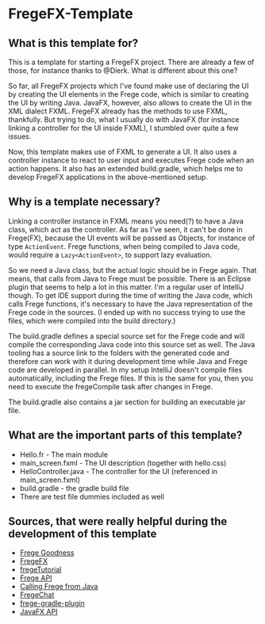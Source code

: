# FregeFX-Template

## What is this template for?
This is a template for starting a FregeFX project. There are already a few of those, for instance thanks to @Dierk. What is different about this one?

So far, all FregeFX projects which I've found make use of declaring the UI by creating the UI elements in the Frege code, which is similar to creating the UI by writing Java. JavaFX, however, also allows to create the UI in the XML dialect FXML. FregeFX already has the methods to use FXML, thankfully. But trying to do, what I usually do with JavaFX (for instance linking a controller for the UI inside FXML), I stumbled over quite a few issues.

Now, this template makes use of FXML to generate a UI. It also uses a controller instance to react to user input and executes Frege code when an action happens. It also has an extended build.gradle, which helps me to develop FregeFX applications in the above-mentioned setup.

## Why is a template necessary?
Linking a controller instance in FXML means you need(?) to have a Java class, which act as the controller. As far as I've seen, it can't be done in Frege(FX), because the UI events will be passed as Objects, for instance of type `ActionEvent`. Frege functions, when being compiled to Java code, would require a `Lazy<ActionEvent>`, to support lazy evaluation.

So we need a Java class, but the actual logic should be in Frege again. That means, that calls from Java to Frege must be possible. There is an Eclipse plugin that seems to help a lot in this matter. I'm a regular user of IntelliJ though. To get IDE support during the time of writing the Java code, which calls Frege functions, it's necessary to have the Java representation of the Frege code in the sources. (I ended up with no success trying to use the files, which were compiled into the build directory.)

The build.gradle defines a special source set for the Frege code and will compile the corresponding Java code into this source set as well. The Java tooling has a source link to the folders with the generated code and therefore can work with it during development time while Java and Frege code are developed in parallel. In my setup IntelliJ doesn't compile files automatically, including the Frege files. If this is the same for you, then you need to execute the fregeCompile task after changes in Frege.

The build.gradle also contains a jar section for building an executable jar file.

## What are the important parts of this template?
* Hello.fr - The main module
* main_screen.fxml - The UI description (together with hello.css)
* HelloController.java - The controller for the UI (referenced in main_screen.fxml)
* build.gradle - the gradle build file
* There are test file dummies included as well

## Sources, that were really helpful during the development of this template
* [Frege Goodness](https://dierk.gitbooks.io/fregegoodness/)
* [FregeFX](https://github.com/Frege/FregeFX)
* [fregeTutorial](https://github.com/Dierk/fregeTutorial)
* [Frege API](http://www.frege-lang.org/doc/fregedoc.html)
* [Calling Frege from Java](https://github.com/Frege/frege/wiki/Calling-Frege-from-Java-(from-release-3.24-on))
* [FregeChat](https://github.com/Dierk/FregeChat)
* [frege-gradle-plugin](https://github.com/Frege/frege-gradle-plugin)
* [JavaFX API](https://docs.oracle.com/javase/8/javafx/api/toc.htm)
